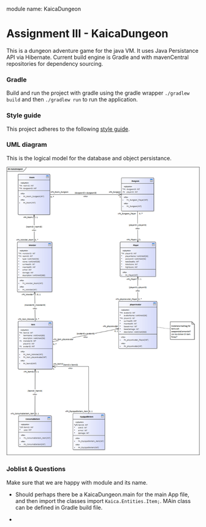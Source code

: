 module name: KaicaDungeon

# Assignment III - KaicaDungeon
This is a dungeon adventure game for the java VM. It uses Java Persistance API via Hibernate. Current build engine is Gradle and with mavenCentral repositories for dependency sourcing.


### Gradle
Build and run the project with gradle using the gradle wrapper `./gradlew build` and then `./gradlew run` to run the application.


### Style guide
This project adheres to the following [style guide](https://github.com/weleoka/myJavaStyleGuide).


### UML diagram
This is the logical model for the database and object persistance.

![ . . . ](KaicaDungeon.png)


### Joblist & Questions

Make sure that we are happy with module and its name.

* Should perhaps there be a KaicaDungeon.main for the main App file, and then import the classes import `Kaica.Entities.Item;`. MAin class can be defined in Gradle build file.

* 
